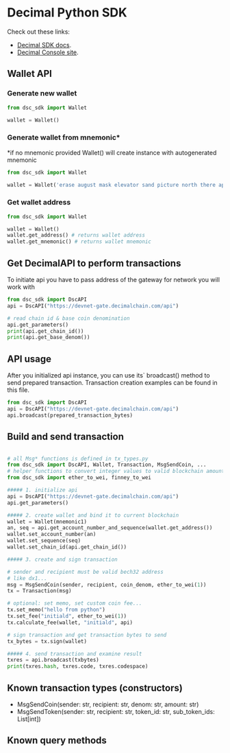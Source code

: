 # Decimal Python SDK

Check out these links:
- [Decimal SDK docs](https://help.decimalchain.com/api-sdk/).
- [Decimal Console site](https://console.decimalchain.com/).

## Wallet API
### Generate new wallet
```python
from dsc_sdk import Wallet

wallet = Wallet()
```
### Generate wallet from mnemonic*
*if no mnemonic provided Wallet() will create instance with autogenerated mnemonic

```python
from dsc_sdk import Wallet

wallet = Wallet('erase august mask elevator sand picture north there apple equal anchor target...')
```
### Get wallet address
```python
from dsc_sdk import Wallet

wallet = Wallet()
wallet.get_address() # returns wallet address
wallet.get_mnemonic() # returns wallet mnemonic
```

## Get DecimalAPI to perform transactions
To initiate api you have to pass address of the gateway for network you will work with 
```python
from dsc_sdk import DscAPI
api = DscAPI("https://devnet-gate.decimalchain.com/api")

# read chain id & base coin denomination
api.get_parameters()
print(api.get_chain_id())
print(api.get_base_denom())
```

## API usage
After you initialized api instance, you can use its` broadcast() method to send prepared transaction.
Transaction creation examples can be found in this file.

```python
from dsc_sdk import DscAPI
api = DscAPI("https://devnet-gate.decimalchain.com/api")
api.broadcast(prepared_transaction_bytes)
```

## Build and send transaction

```python

# all Msg* functions is defined in tx_types.py
from dsc_sdk import DscAPI, Wallet, Transaction, MsgSendCoin, ...
# helper functions to convert integer values to valid blockchain amounts
from dsc_sdk import ether_to_wei, finney_to_wei

##### 1. initialize api
api = DscAPI("https://devnet-gate.decimalchain.com/api")
api.get_parameters()

##### 2. create wallet and bind it to current blockchain
wallet = Wallet(mnemonic1)
an, seq = api.get_account_number_and_sequence(wallet.get_address())
wallet.set_account_number(an)
wallet.set_sequence(seq)
wallet.set_chain_id(api.get_chain_id())

##### 3. create and sign transaction

# sender and recipient must be valid bech32 address
# like dx1...
msg = MsgSendCoin(sender, recipient, coin_denom, ether_to_wei(1))
tx = Transaction(msg)

# optional: set memo, set custom coin fee...
tx.set_memo("hello from python")
tx.set_fee("initiald", ether_to_wei(1))
tx.calculate_fee(wallet, "initiald", api)

# sign transaction and get transaction bytes to send
tx_bytes = tx.sign(wallet)

##### 4. send transaction and examine result
txres = api.broadcast(txbytes)
print(txres.hash, txres.code, txres.codespace)

```

## Known transaction types (constructors)

- MsgSendCoin(sender: str, recipient: str, denom: str, amount: str)
- MsgSendToken(sender: str, recipient: str, token_id: str, sub_token_ids: List[int])

## Known query methods
